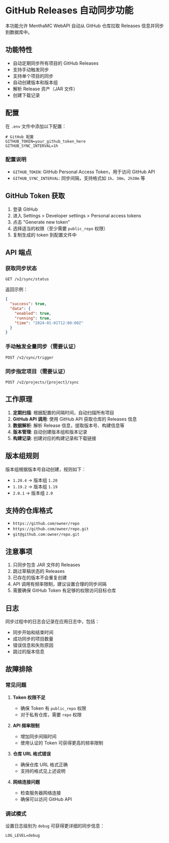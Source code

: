 # GitHub Releases 自动同步功能

本功能允许 MenthaMC WebAPI 自动从 GitHub 仓库拉取 Releases 信息并同步到数据库中。

## 功能特性

- 自动定期同步所有项目的 GitHub Releases
- 支持手动触发同步
- 支持单个项目的同步
- 自动创建版本和版本组
- 解析 Release 资产（JAR 文件）
- 创建下载记录

## 配置

在 `.env` 文件中添加以下配置：

```env
# GitHub 配置
GITHUB_TOKEN=your_github_token_here
GITHUB_SYNC_INTERVAL=1h
```

### 配置说明

- `GITHUB_TOKEN`: GitHub Personal Access Token，用于访问 GitHub API
- `GITHUB_SYNC_INTERVAL`: 同步间隔，支持格式如 `1h`、`30m`、`2h30m` 等

## GitHub Token 获取

1. 登录 GitHub
2. 进入 Settings > Developer settings > Personal access tokens
3. 点击 "Generate new token"
4. 选择适当的权限（至少需要 `public_repo` 权限）
5. 复制生成的 token 到配置文件中

## API 端点

### 获取同步状态
```
GET /v2/sync/status
```

返回示例：
```json
{
  "success": true,
  "data": {
    "enabled": true,
    "running": true,
    "time": "2024-01-01T12:00:00Z"
  }
}
```

### 手动触发全量同步（需要认证）
```
POST /v2/sync/trigger
```

### 同步指定项目（需要认证）
```
POST /v2/projects/{project}/sync
```

## 工作原理

1. **定期扫描**: 根据配置的间隔时间，自动扫描所有项目
2. **GitHub API 调用**: 使用 GitHub API 获取仓库的 Releases 信息
3. **数据解析**: 解析 Release 信息，提取版本号、构建信息等
4. **版本管理**: 自动创建版本组和版本记录
5. **构建记录**: 创建对应的构建记录和下载链接

## 版本组规则

版本组根据版本号自动创建，规则如下：
- `1.20.4` -> 版本组 `1.20`
- `1.19.2` -> 版本组 `1.19`
- `2.0.1` -> 版本组 `2.0`

## 支持的仓库格式

- `https://github.com/owner/repo`
- `https://github.com/owner/repo.git`
- `git@github.com:owner/repo.git`

## 注意事项

1. 只同步包含 JAR 文件的 Releases
2. 跳过草稿状态的 Releases
3. 已存在的版本不会重复创建
4. API 调用有频率限制，建议设置合理的同步间隔
5. 需要确保 GitHub Token 有足够的权限访问目标仓库

## 日志

同步过程中的日志会记录在应用日志中，包括：
- 同步开始和结束时间
- 成功同步的项目数量
- 错误信息和失败原因
- 跳过的版本信息

## 故障排除

### 常见问题

1. **Token 权限不足**
   - 确保 Token 有 `public_repo` 权限
   - 对于私有仓库，需要 `repo` 权限

2. **API 频率限制**
   - 增加同步间隔时间
   - 使用认证的 Token 可获得更高的频率限制

3. **仓库 URL 格式错误**
   - 确保仓库 URL 格式正确
   - 支持的格式见上述说明

4. **网络连接问题**
   - 检查服务器网络连接
   - 确保可以访问 GitHub API

### 调试模式

设置日志级别为 `debug` 可获得更详细的同步信息：

```env
LOG_LEVEL=debug